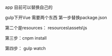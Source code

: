 ## 
app  目前可以替换自己的


gulp下开Vue  需要两个东西
第一步替换package.json

第二个是resources：
resources\assets\js

第三步：cnpm install 

第四步：
  gulp watch